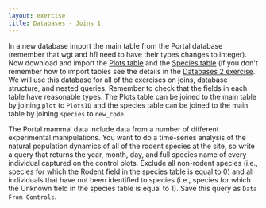 ```yaml
---
layout: exercise
title: Databases - Joins 1
---
```


In a new database import the main table from the Portal database (remember that
wgt and hfl need to have their types changes to integer). Now download and
import the [Plots table](/data/PortalMammals_plots.csv) and the
[Species table](/data/PortalMammals_species.csv) (if you don't remember how to
import tables see the details in the
[Databases 2 exercise](/exercises/Databases-2-problem). We will use this
database for all of the exercises on joins, database structure, and nested
queries. Remember to check that the fields in each table have reasonable
types. The Plots table can be joined to the main table by joining `plot` to
`PlotsID` and the species table can be joined to the main table by joining
`species` to `new_code`.

The Portal mammal data include data from a number of different
experimental manipulations. You want to do a time-series analysis of the
natural population dynamics of all of the rodent species at the site, so
write a query that returns the year, month, day, and full species name
of every individual captured on the control plots. Exclude all
non-rodent species (i.e., species for which the Rodent field in the
species table is equal to 0) and all individuals that have not been
identified to species (i.e., species for which the Unknown field in the
species table is equal to 1). Save this query as `Data From Controls`.
